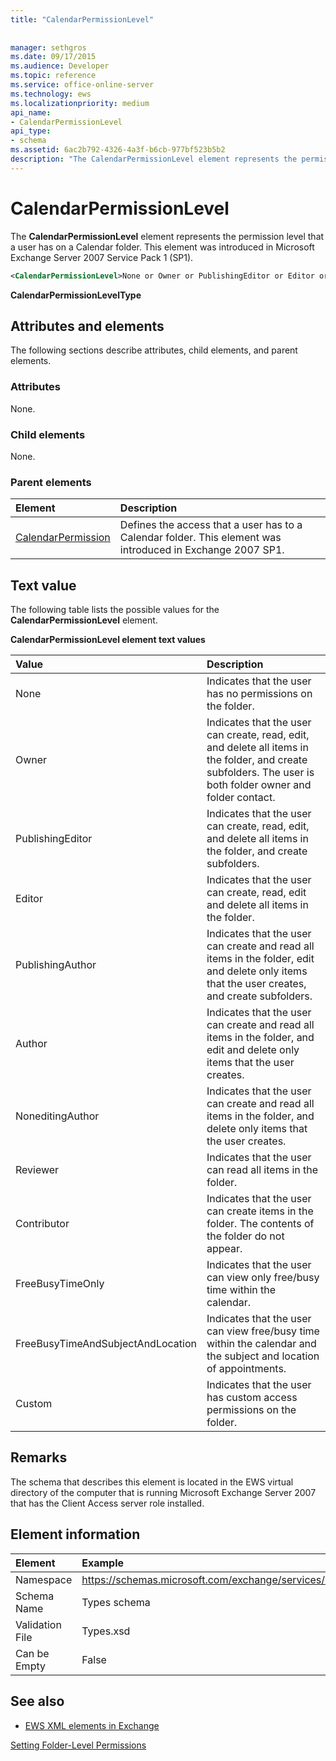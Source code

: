 ```yaml
---
title: "CalendarPermissionLevel"
 
 
manager: sethgros
ms.date: 09/17/2015
ms.audience: Developer
ms.topic: reference
ms.service: office-online-server
ms.technology: ews
ms.localizationpriority: medium
api_name:
- CalendarPermissionLevel
api_type:
- schema
ms.assetid: 6ac2b792-4326-4a3f-b6cb-977bf523b5b2
description: "The CalendarPermissionLevel element represents the permission level that a user has on a Calendar folder. This element was introduced in Microsoft Exchange Server 2007 Service Pack 1 (SP1)."
---
```


# CalendarPermissionLevel

The **CalendarPermissionLevel** element represents the permission level that a user has on a Calendar folder. This element was introduced in Microsoft Exchange Server 2007 Service Pack 1 (SP1). 
  
```xml
<CalendarPermissionLevel>None or Owner or PublishingEditor or Editor or PublishingAuthor or Author or NoneditingAuthor or Reviewer or Contributor or FreeBusyTimeOnly or FreeBusyTimeAndSubjectAndLocation or Custom</CalendarPermissionLevel>
```

 **CalendarPermissionLevelType**
## Attributes and elements

The following sections describe attributes, child elements, and parent elements.
  
### Attributes

None.
  
### Child elements

None.
  
### Parent elements

|**Element**|**Description**|
|:-----|:-----|
|[CalendarPermission](calendarpermission.md) <br/> |Defines the access that a user has to a Calendar folder. This element was introduced in Exchange 2007 SP1.  <br/> |
   
## Text value

The following table lists the possible values for the **CalendarPermissionLevel** element. 
  
**CalendarPermissionLevel element text values**

|**Value**|**Description**|
|:-----|:-----|
|None  <br/> |Indicates that the user has no permissions on the folder.  <br/> |
|Owner  <br/> |Indicates that the user can create, read, edit, and delete all items in the folder, and create subfolders. The user is both folder owner and folder contact.  <br/> |
|PublishingEditor  <br/> |Indicates that the user can create, read, edit, and delete all items in the folder, and create subfolders.  <br/> |
|Editor  <br/> |Indicates that the user can create, read, edit and delete all items in the folder.  <br/> |
|PublishingAuthor  <br/> |Indicates that the user can create and read all items in the folder, edit and delete only items that the user creates, and create subfolders.  <br/> |
|Author  <br/> |Indicates that the user can create and read all items in the folder, and edit and delete only items that the user creates.  <br/> |
|NoneditingAuthor  <br/> |Indicates that the user can create and read all items in the folder, and delete only items that the user creates.  <br/> |
|Reviewer  <br/> |Indicates that the user can read all items in the folder.  <br/> |
|Contributor  <br/> |Indicates that the user can create items in the folder. The contents of the folder do not appear.  <br/> |
|FreeBusyTimeOnly  <br/> |Indicates that the user can view only free/busy time within the calendar.  <br/> |
|FreeBusyTimeAndSubjectAndLocation  <br/> |Indicates that the user can view free/busy time within the calendar and the subject and location of appointments.  <br/> |
|Custom  <br/> |Indicates that the user has custom access permissions on the folder.  <br/> |
   
## Remarks

The schema that describes this element is located in the EWS virtual directory of the computer that is running Microsoft Exchange Server 2007 that has the Client Access server role installed.
  
## Element information

| Element | Example |
|:-----|:-----|
|Namespace  <br/> |https://schemas.microsoft.com/exchange/services/2006/types  <br/> |
|Schema Name  <br/> |Types schema  <br/> |
|Validation File  <br/> |Types.xsd  <br/> |
|Can be Empty  <br/> |False  <br/> |
   
## See also



- [EWS XML elements in Exchange](ews-xml-elements-in-exchange.md)


[Setting Folder-Level Permissions](https://msdn.microsoft.com/library/c7530e86-5112-401c-b10a-9c054ae59f07%28Office.15%29.aspx)

